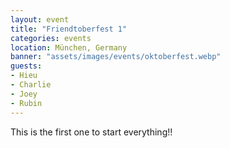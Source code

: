```yaml
---
layout: event
title: "Friendtoberfest 1"
categories: events
location: München, Germany
banner: "assets/images/events/oktoberfest.webp"
guests:
- Hieu
- Charlie
- Joey
- Rubin
---
```


This is the first one to start everything!!
